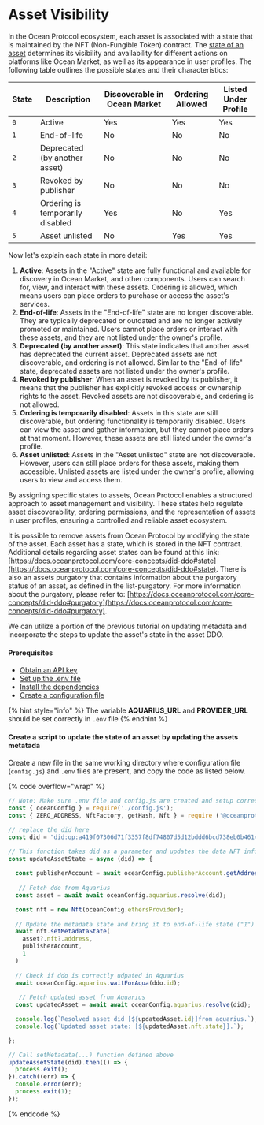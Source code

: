 # Asset Visibility

In the Ocean Protocol ecosystem, each asset is associated with a state that is maintained by the NFT (Non-Fungible Token) contract. The [state of an asset](../ddo-specification.md#state) determines its visibility and availability for different actions on platforms like Ocean Market, as well as its appearance in user profiles. The following table outlines the possible states and their characteristics:

| State | Description                      | Discoverable in Ocean Market | Ordering Allowed | Listed Under Profile |
| ----- | -------------------------------- | ---------------------------- | ---------------- | -------------------- |
| `0`   | Active                           | Yes                          | Yes              | Yes                  |
| `1`   | End-of-life                      | No                           | No               | No                   |
| `2`   | Deprecated (by another asset)    | No                           | No               | No                   |
| `3`   | Revoked by publisher             | No                           | No               | No                   |
| `4`   | Ordering is temporarily disabled | Yes                          | No               | Yes                  |
| `5`   | Asset unlisted                   | No                           | Yes              | Yes                  |

Now let's explain each state in more detail:

1. **Active**: Assets in the "Active" state are fully functional and available for discovery in Ocean Market, and other components. Users can search for, view, and interact with these assets. Ordering is allowed, which means users can place orders to purchase or access the asset's services.
2. **End-of-life**: Assets in the "End-of-life" state are no longer discoverable. They are typically deprecated or outdated and are no longer actively promoted or maintained. Users cannot place orders or interact with these assets, and they are not listed under the owner's profile.
3. **Deprecated (by another asset)**: This state indicates that another asset has deprecated the current asset. Deprecated assets are not discoverable, and ordering is not allowed. Similar to the "End-of-life" state, deprecated assets are not listed under the owner's profile.
4. **Revoked by publisher**: When an asset is revoked by its publisher, it means that the publisher has explicitly revoked access or ownership rights to the asset. Revoked assets are not discoverable, and ordering is not allowed.
5. **Ordering is temporarily disabled**: Assets in this state are still discoverable, but ordering functionality is temporarily disabled. Users can view the asset and gather information, but they cannot place orders at that moment. However, these assets are still listed under the owner's profile.
6. **Asset unlisted**: Assets in the "Asset unlisted" state are not discoverable. However, users can still place orders for these assets, making them accessible. Unlisted assets are listed under the owner's profile, allowing users to view and access them.

By assigning specific states to assets, Ocean Protocol enables a structured approach to asset management and visibility. These states help regulate asset discoverability, ordering permissions, and the representation of assets in user profiles, ensuring a controlled and reliable asset ecosystem.

It is possible to remove assets from Ocean Protocol by modifying the state of the asset. Each asset has a state, which is stored in the NFT contract. Additional details regarding asset states can be found at this link: [https://docs.oceanprotocol.com/core-concepts/did-ddo#state](https://docs.oceanprotocol.com/core-concepts/did-ddo#state). There is also an assets purgatory that contains information about the purgatory status of an asset, as defined in the list-purgatory. For more information about the purgatory, please refer to: [https://docs.oceanprotocol.com/core-concepts/did-ddo#purgatory](https://docs.oceanprotocol.com/core-concepts/did-ddo#purgatory).

We can utilize a portion of the previous tutorial on updating metadata and incorporate the steps to update the asset's state in the asset DDO.

#### Prerequisites

* [Obtain an API key](../get-api-keys-for-blockchain-access.md)
* [Set up the .env file](configuration.md#create-a-env-file)
* [Install the dependencies](configuration.md#setup-dependencies)
* [Create a configuration file](configuration.md#create-a-configuration-file)

{% hint style="info" %}
The variable **AQUARIUS\_URL** and **PROVIDER\_URL** should be set correctly in `.env` file
{% endhint %}

#### Create a script to update the state of an asset by updating the assets metatada

Create a new file in the same working directory where configuration file (`config.js`) and `.env` files are present, and copy the code as listed below.

{% code overflow="wrap" %}
```javascript
// Note: Make sure .env file and config.js are created and setup correctly
const { oceanConfig } = require('./config.js');
const { ZERO_ADDRESS, NftFactory, getHash, Nft } = require ('@oceanprotocol/lib');

// replace the did here
const did = "did:op:a419f07306d71f3357f8df74807d5d12bddd6bcd738eb0b461470c64859d6f0f";

// This function takes did as a parameter and updates the data NFT information
const updateAssetState = async (did) => {
  
  const publisherAccount = await oceanConfig.publisherAccount.getAddress();
  
   // Fetch ddo from Aquarius
  const asset = await await oceanConfig.aquarius.resolve(did);

  const nft = new Nft(oceanConfig.ethersProvider);
  
  // Update the metadata state and bring it to end-of-life state ("1")
  await nft.setMetadataState(
    asset?.nft?.address,
    publisherAccount,
    1
  )
  
  // Check if ddo is correctly udpated in Aquarius 
  await oceanConfig.aquarius.waitForAqua(ddo.id);
  
   // Fetch updated asset from Aquarius
  const updatedAsset = await await oceanConfig.aquarius.resolve(did);

  console.log(`Resolved asset did [${updatedAsset.id}]from aquarius.`);
  console.log(`Updated asset state: [${updatedAsset.nft.state}].`);

};

// Call setMetadata(...) function defined above
updateAssetState(did).then(() => {
  process.exit();
}).catch((err) => {
  console.error(err);
  process.exit(1);
});
```
{% endcode %}

